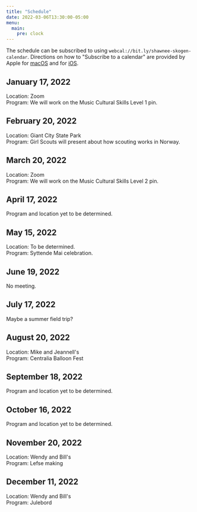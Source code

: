 ```yaml
---
title: "Schedule"
date: 2022-03-06T13:30:00-05:00
menu:
  main:
    pre: clock
---
```


The schedule can be subscribed to using `webcal://bit.ly/shawnee-skogen-calendar`.  Directions on how to "Subscribe to a calendar" are provided by Apple for [macOS](https://support.apple.com/guide/calendar/subscribe-to-calendars-icl1022/mac) and for [iOS](https://support.apple.com/guide/iphone/use-multiple-calendars-iph3d1110d4/ios).

## January 17, 2022

Location: Zoom  
Program: We will work on the Music Cultural Skills Level 1 pin.

## February 20, 2022

Location: Giant City State Park  
Program: Girl Scouts will present about how scouting works in Norway.

## March 20, 2022

Location: Zoom  
Program: We will work on the Music Cultural Skills Level 2 pin.

## April 17, 2022

Program and location yet to be determined.

## May 15, 2022

Location: To be determined.  
Program: Syttende Mai celebration.

## June 19, 2022

No meeting.

## July 17, 2022

Maybe a summer field trip?

## August 20, 2022

Location: Mike and Jeannell's  
Program: Centralia Balloon Fest

## September 18, 2022

Program and location yet to be determined.

## October 16, 2022

Program and location yet to be determined.

## November 20, 2022

Location: Wendy and Bill's  
Program: Lefse making

## December 11, 2022

Location: Wendy and Bill's  
Program: Julebord
